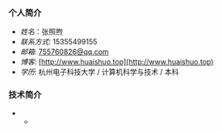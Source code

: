 ### 个人简介

- *姓名*：张照煦
- *联系方式*: 15355499155
- *邮箱*: 755760826@qq.com
- *博客*: [http://www.huaishuo.top](http://www.huaishuo.top)
- *学历*: 杭州电子科技大学 / 计算机科学与技术 / 本科

### 技术简介

- *
